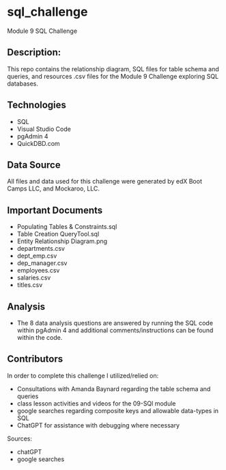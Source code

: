 # sql_challenge

Module 9 SQL Challenge 

## Description:   

This repo contains the relationship diagram, SQL files for table schema and queries, and resources .csv files for the Module 9 Challenge exploring SQL databases.   

## Technologies  

* SQL
* Visual Studio Code
* pgAdmin 4
* QuickDBD.com

## Data Source  
All files and data used for this challenge were generated by edX Boot Camps LLC, and Mockaroo, LLC.

## Important Documents
* Populating Tables & Constraints.sql
* Table Creation QueryTool.sql
* Entity Relationship Diagram.png
* departments.csv
* dept_emp.csv
* dep_manager.csv
* employees.csv
* salaries.csv
* titles.csv

## Analysis  
* The 8 data analysis questions are answered by running the SQL code within pgAdmin 4 and additional comments/instructions can be found within the code.

## Contributors
In order to complete this challenge I utilized/relied on:
* Consultations with Amanda Baynard regarding the table schema and queries
* class lesson activities and videos for the 09-SQl module
* google searches regarding composite keys and allowable data-types in SQL
* ChatGPT for assistance with debugging where necessary


Sources: 
- chatGPT
- google searches
